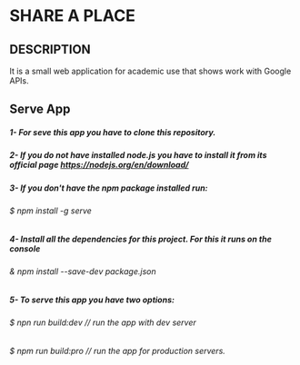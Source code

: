 # SHARE A PLACE

## DESCRIPTION

It is a small web application for academic use that shows work with Google APIs.

## Serve App

##### 1- For seve this app you have to clone this repository. 
##### 2- If you do not have installed node.js you have to install it from its official page https://nodejs.org/en/download/
##### 3- If you don't have the npm package installed run:
###### $ npm install -g serve
##### 4- Install all the dependencies for this project. For this it runs on the console
###### & npm install --save-dev package.json 
##### 5- To serve this app you have two options:
###### $ npn run build:dev // run the app with dev server
###### $ npm run build:pro // run the app for production servers.
